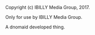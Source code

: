 Copyright (c) IBILLY Media Group, 2017.

Only for use by IBILLY Media Group.

A dnomaid developed thing.
